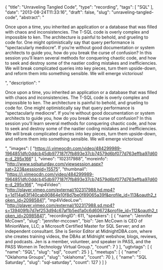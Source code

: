 {
  "title": "Unraveling Tangled Code",
  "type": "recording",
  "tags": [
    "SQL"
  ],
  "date": "2013-08-24T11:33:16",
  "draft": false,
  "slug": "unraveling-tangled-code",
  "abstract": "<p>Once upon a time, you inherited an application or a database that was filled with chaos and inconsistencies. The T-SQL code is overly complex and impossible to ken. The architecture is painful to behold, and grueling to code for. One might optimistically say that query performance is “spectacularly mediocre”. If you’re without good documentation or system architects to guide you, how do you break the curse of confusion? In this session you’ll learn several methods for conquering chaotic code, and how to seek and destroy some of the nastier coding mistakes and inefficiencies. We will break complicated queries into key pieces, turn them upside-down, and reform them into something sensible. We will emerge victorious!</p>",
  "description": "<p>Once upon a time, you inherited an application or a database that was filled with chaos and inconsistencies. The T-SQL code is overly complex and impossible to ken. The architecture is painful to behold, and grueling to code for. One might optimistically say that query performance is “spectacularly mediocre”. If you’re without good documentation or system architects to guide you, how do you break the curse of confusion? In this session you’ll learn several methods for conquering chaotic code, and how to seek and destroy some of the nastier coding mistakes and inefficiencies. We will break complicated queries into key pieces, turn them upside-down, and reform them into something sensible. We will emerge victorious!</p>",
  "images": [
    "https://i.vimeocdn.com/video/484299989-1964851dfc0ddcb45db977187f7fb893e37cb74579d6bf077d763effba97d60e-d_295x166"
  ],
  "vimeo": "102317988",
  "moreinfo": "http://www.sqlsaturday.com/viewsession.aspx?sat=223&sessionid=15575",
  "thumbnail": "https://i.vimeocdn.com/video/484299989-1964851dfc0ddcb45db977187f7fb893e37cb74579d6bf077d763effba97d60e-d_295x166",
  "mp4Video": "http://player.vimeo.com/external/102317988.hd.mp4?s=1d114a63f140cab90864e10f8d7be0f89065a39f&profile_id=113&oauth2_token_id=20985841",
  "mp4VideoLow": "http://player.vimeo.com/external/102317988.sd.mp4?s=139409fb7d7ef253d94c67af1b5ed1a0c6d60672&profile_id=112&oauth2_token_id=20985841",
  "recordingID": 611,
  "speakers": [
    {
      "name": "Jennifer McCown",
      "slug": "jennifer-mccown",
      "bio": "Jen McCown is CEO of MinionWare, LLC; a Microsoft Certified Master for SQL Server; and an independent consultant. She is Senior Editor at MidnightDBA.com, where she creates training videos, the DBAs at Midnight webshow, blogs, reviews, and podcasts. Jen is a member, volunteer, and speaker in PASS, and the PASS Women in Technology Virtual Group.",
      "count": 7
    }
  ],
  "ugtvtags": [
    {
      "name": "SQL",
      "slug": "sql",
      "count": 25
    }
  ],
  "meetups": [
    {
      "name": "Oklahoma Groups",
      "slug": "oklahoma",
      "count": 70
    },
    {
      "name": "SQL Saturday",
      "slug": "sql-saturday",
      "count": 127
    }
  ]
}